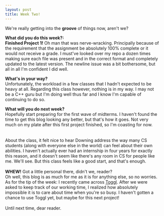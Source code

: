 ```yaml
---
layout: post
title: Week Two!
---
```


We're really getting into the <b>groove</b> of things now, aren't we?
<br>

<b>What did you do this week?:</b>
<br><b>Finished Project 1!</b>
Oh man that was nerve-wracking. Principally because of the requirement that the assignment be absolutely 100% complete or it would not receive a grade. I must've looked over my repo a dozen times making sure each file was present and in the correct format and completely updated to the latest version. The newline issue was a bit bothersome, but all in all I'm confident I did well.<br>

<b>What's in your way?</b>
<br>Unfortunately, the workload in a few classes that I hadn't expected to be heavy at all. Regarding this class however, nothing is in my way. I may not be a C++ guru but I'm doing well thus far and I know I'm capable of continuing to do so.<br>

<b>What will you do next week?</b>
<br>Hopefully start preparing for the first wave of midterms. I haven't found the time to get this blog looking any better, but that's how it goes. Not very much on my plate after this first project finished, so I'm coasting for now.<br>
<br>
<br>
About the class, it felt nice to hear Downing address the way many CS students (along with everyone else in the world) can feel about their own abilities. I haven't actually ever had an internship in four years for exactly this reason, and it doesn't seem like there's any room in CS for people like me. We'll see. But this class feels like a good start, and that's enough.
<br><br>
<b>WHEW!</b> Got a little personal there, didn't we, reader?
<br> Oh well, this blog is as much for me as it is for anything else, so no worries.
<br>As for the tip of the week: I recently came across <a href="https://toggl.com/">Toggl</a>. After we were asked to keep track of our working time, I realized how absolutely impossible it is to care about time when you're so busy. I haven't gotten a chance to use Toggl yet, but maybe for this next project!
<br>
<br>
Until next time, dear reader.
